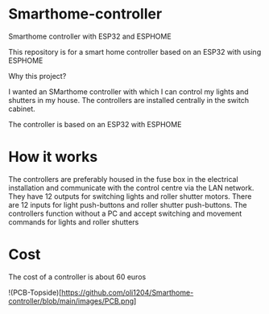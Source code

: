 # Smarthome-controller
Smarthome controller with ESP32 and ESPHOME

This repository is for a smart home controller based on an ESP32 with using ESPHOME


Why this project?

I wanted an SMarthome controller with which I can control my lights and shutters in my house. The controllers are installed centrally in the switch cabinet.

The controller is based on an ESP32 with ESPHOME

# How it works

The controllers are preferably housed in the fuse box in the electrical installation and communicate with the control centre via the LAN network. They have 12 outputs for switching lights and roller shutter motors. There are 12 inputs for light push-buttons and roller shutter push-buttons. The controllers function without a PC and accept switching and movement commands for lights and roller shutters

# Cost

The cost of a controller is about 60 euros

!(PCB-Topside)[https://github.com/oli1204/Smarthome-controller/blob/main/images/PCB.png]





